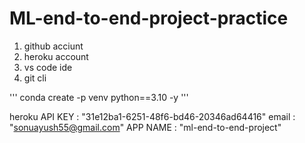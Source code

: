 # ML-end-to-end-project-practice
1. github acciunt
2. heroku account
3. vs code ide
4. git cli

<!-- creating a conda environment -->
'''
conda create -p venv python==3.10 -y
'''

heroku
API KEY : "31e12ba1-6251-48f6-bd46-20346ad64416"
email : "sonuayush55@gmail.com"
APP NAME : "ml-end-to-end-project"